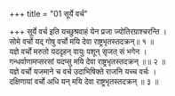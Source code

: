 +++
title = "01 सूर्ये वर्च"

+++
सूर्ये वर्च इति यच्छुश्रवाहं येन प्रजा ज्योतिरग्राश्चरन्ति ।  
सोमे वर्चो यद् गोषु वर्चो मयि देवा राष्ट्रभृतस्तदक्रन्॥ १ ॥  
यज्ञे वर्चो मरुतो यददृहन् वायुः पशून् सृजत् सं भगेन ।  
गन्धर्वाणामप्सरसां यदप्सु मयि देवा राष्ट्रभृतस्तदक्रन् ॥॥ २ ॥  
यज्ञे वर्चो यजमाने च वर्च उदाभिषिक्ते राजनि यच्च वर्चः ।  
दक्षिणायां वर्चो अधि यन् मयि देवा राष्ट्रभृतस्तदक्रन् ॥ ३ ॥